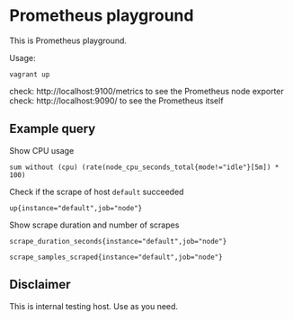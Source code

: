 
# Prometheus playground

This is Prometheus playground. 

Usage:

    vagrant up

check: http://localhost:9100/metrics to see the Prometheus node exporter
check: http://localhost:9090/ to see the Prometheus itself

## Example query

Show CPU usage 

    sum without (cpu) (rate(node_cpu_seconds_total{mode!="idle"}[5m]) * 100)

Check if the scrape of host `default` succeeded

    up{instance="default",job="node"}

Show scrape duration and number of scrapes

    scrape_duration_seconds{instance="default",job="node"}

    scrape_samples_scraped{instance="default",job="node"}

## Disclaimer

This is internal testing host. Use as you need.
